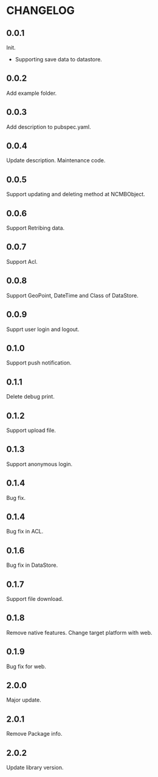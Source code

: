 # CHANGELOG

## 0.0.1

Init.

- Supporting save data to datastore.

## 0.0.2

Add example folder.

## 0.0.3

Add description to pubspec.yaml.

## 0.0.4

Update description. Maintenance code.

## 0.0.5

Support updating and deleting method at NCMBObject.

## 0.0.6

Support Retribing data.

## 0.0.7

Support Acl.

## 0.0.8

Support GeoPoint, DateTime and Class of DataStore.

## 0.0.9

Supprt user login and logout.

## 0.1.0

Support push notification.

## 0.1.1

Delete debug print.

## 0.1.2

Support upload file.

## 0.1.3

Support anonymous login.

## 0.1.4

Bug fix.

## 0.1.4

Bug fix in ACL.

## 0.1.6

Bug fix in DataStore.

## 0.1.7

Support file download.

## 0.1.8

Remove native features. Change target platform with web.

## 0.1.9

Bug fix for web.

## 2.0.0

Major update.

## 2.0.1

Remove Package info.

## 2.0.2

Update library version.
